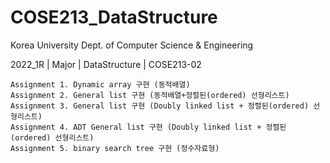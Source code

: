 # COSE213_DataStructure

Korea University Dept. of Computer Science & Engineering

2022_1R | Major | DataStructure | COSE213-02

```
Assignment 1. Dynamic array 구현 (동적배열)
Assignment 2. General list 구현 (동적배열+정렬된(ordered) 선형리스트)
Assignment 3. General list 구현 (Doubly linked list + 정렬된(ordered) 선형리스트)
Assignment 4. ADT General list 구현 (Doubly linked list + 정렬된(ordered) 선형리스트)
Assignment 5. binary search tree 구현 (정수자료형)
```
